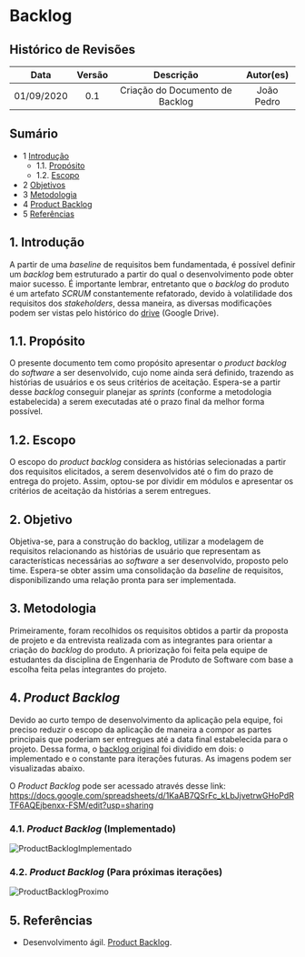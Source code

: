 # Backlog

## Histórico de Revisões

|    Data    |  Versão  |        Descrição       |          Autor(es)          |
|:----------:|:--------:|:----------------------:|:---------------------------:|
| 01/09/2020 |   0.1    | Criação do Documento de Backlog  |   João Pedro  |

## Sumário <a name = "sumario"></a>
  - 1 [Introdução](#introducao)
    - 1.1. [Propósito](#proposito)
    - 1.2. [Escopo](#escopo)
  - 2 [Objetivos](#objetivos)
  - 3 [Metodologia](#metodologia)
  - 4 [Product Backlog](#backlog)
  - 5 [Referências](#referencias)

## 1. Introdução <a name="introducao"></a>

A partir de uma _baseline_ de requisitos bem fundamentada, é possível definir um _backlog_ bem estruturado a partir do qual o desenvolvimento pode obter maior sucesso. É importante lembrar, entretanto que o _backlog_ do produto é um artefato _SCRUM_ constantemente refatorado, devido à volatilidade dos requisitos dos _stakeholders_, dessa maneira, as diversas modificações podem ser vistas pelo histórico do [drive](https://docs.google.com/spreadsheets/d/1KaAB7QSrFc_kLbJjvetrwGHoPdRTF6AQEjbenxx-FSM/edit?usp=sharing) (Google Drive).

## 1.1. Propósito <a name="proposito"></a>

O presente documento tem como propósito apresentar o _product backlog_ do _software_ a ser desenvolvido, cujo nome ainda será definido, trazendo as histórias de usuários e os seus critérios de aceitação. Espera-se a partir desse _backlog_ conseguir planejar as _sprints_ (conforme a metodologia estabelecida) a serem executadas até o prazo final da melhor forma possível.

## 1.2. Escopo <a name="escopo"></a>

O escopo do _product backlog_ considera as histórias selecionadas a partir dos requisitos elicitados, a serem desenvolvidos até o fim do prazo de entrega do projeto. Assim, optou-se por dividir em módulos e apresentar os critérios de aceitação da histórias a serem entregues. 

## 2. Objetivo <a name="objetivos"></a>

Objetiva-se, para a construção do backlog, utilizar a modelagem de requisitos relacionando as histórias de usuário que representam as características necessárias ao _software_ a ser desenvolvido, proposto pelo time. Espera-se obter assim uma consolidação da _baseline_ de requisitos, disponibilizando uma relação pronta para ser implementada. 

## 3. Metodologia <a name="metodologia"></a>

Primeiramente, foram recolhidos os requisitos obtidos a partir da proposta de projeto e da entrevista realizada com as integrantes para orientar a criação do _backlog_ do produto. A priorização foi feita pela equipe de estudantes da disciplina de Engenharia de Produto de Software com base a escolha feita pelas integrantes do projeto.

## 4. _Product Backlog_ <a name="backlog"></a>

Devido ao curto tempo de desenvolvimento da aplicação pela equipe, foi preciso reduzir o escopo da aplicação de maneira a compor as partes principais que poderiam ser entregues até a data final estabelecida para o projeto. Dessa forma, o [backlog original](https://docs.google.com/spreadsheets/d/1tk3AKKslzvp-USAvyrjODCVK4mIj8pOG7cYVpn8alOA/edit?usp=sharing) foi dividido em dois: o implementado e o constante para iterações futuras. As imagens podem ser visualizadas abaixo. 

O _Product Backlog_ pode ser acessado através desse link: https://docs.google.com/spreadsheets/d/1KaAB7QSrFc_kLbJjvetrwGHoPdRTF6AQEjbenxx-FSM/edit?usp=sharing

### 4.1. _Product Backlog_ (Implementado)
![ProductBacklogImplementado]()

### 4.2. _Product Backlog_ (Para próximas iterações)
![ProductBacklogProximo]()

## 5. Referências <a name="referencias"></a>

 * Desenvolvimento ágil. [Product Backlog](https://www.desenvolvimentoagil.com.br/scrum/product_backlog). 
